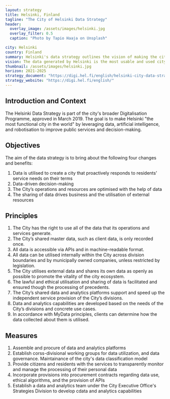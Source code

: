 ```yaml
---
layout: strategy
title: Helsinki, Finland
tagline: "The City of Helsinki Data Strategy"
header:
  overlay_image: /assets/images/helsinki.jpg
  overlay_filter: 0.5
  caption: "Photo by Tapio Haaja on Unsplash"

city: Helsinki
country: Finland
summary: Helsinki's data strategy outlines the vision of making the city's data the most usable and used city data in the world.
vision: The data generated by Helsinki is the most usable and used city data in the world by 2025
thumbnail: /assets/images/helsinki.jpg
horizon: 2021-2025
strategy_document: "https://digi.hel.fi/english/helsinki-city-data-strategy/"
strategy_website: "https://digi.hel.fi/english/"
---
```

## Introduction and Context
The Helsinki Data Strategy is part of the city's broader Digitalisation Programme, approved in March 2019. The goal is to make Helsinki "the most functional city in the world" by leveraging data, artificial intelligence, and robotisation to improve public services and decision-making.


## Objectives
The aim of the data strategy is to bring about the following four changes and benefits:

1. Data is utilised to create a city that proactively responds to residents’ service needs on their terms
2. Data-driven decision-making
3. The City’s operations and resources are optimised with the help of data
4. The sharing of data drives business and the utilisation of external resources

## Principles

1. The City has the right to use all of the data that its operations and services generate.
2. The City’s shared master data, such as client data, is only recorded once.
3. All data is accessible via APIs and in machine-readable format.
4. All data can be utilised internally within the City across division boundaries and by municipally owned companies, unless restricted by legislation.
5. The City utilises external data and shares its own data as openly as possible to promote the vitality of the city ecosystem.
6. The lawful and ethical utilisation and sharing of data is facilitated and ensured though the processing of precedents.
7. The City’s shared data and analytics platforms support and speed up the independent service provision of the City’s divisions.
8. Data and analytics capabilities are developed based on the needs of the City’s divisions and concrete use cases.
9. In accordance with MyData principles, clients can determine how the data collected about them is utilised.

## Measures

1. Assemble and procure of data and analytics platforms
2. Establish corss-divisional working groups for data utilization, and data governance. Maintainance of the city's data classification model
3. Provide citizens and residents with the services to transparently monitor and manage the processing of their personal data
4. Incorporate provisions into procurement contracts regarding data use, ethical algorithms, and the provision of APIs
5. Establish a data and analytics team under the City Executive Office's Strategies Division to develop cdata and analytics capabilities

